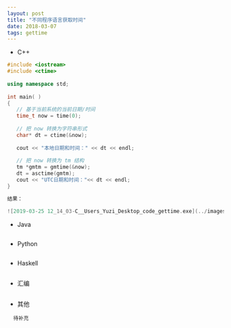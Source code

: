 ```yaml
---
layout: post
title: "不同程序语言获取时间"
date: 2018-03-07
tags: gettime
---
```



* C++

```c++
#include <iostream>
#include <ctime>
 
using namespace std;
 
int main( )
{
   // 基于当前系统的当前日期/时间
   time_t now = time(0);
   
   // 把 now 转换为字符串形式
   char* dt = ctime(&now);
 
   cout << "本地日期和时间：" << dt << endl;
 
   // 把 now 转换为 tm 结构
   tm *gmtm = gmtime(&now);
   dt = asctime(gmtm);
   cout << "UTC日期和时间："<< dt << endl;
}

结果：

![2019-03-25 12_14_03-C__Users_Yuzi_Desktop_code_gettime.exe](../images/2019-03-25 12_14_03-C__Users_Yuzi_Desktop_code_gettime.exe.png)
```

* Java

```

```

* Python

```

```

* Haskell

```

```

* 汇编

```

```

* 其他


```
  待补充


```